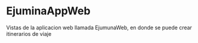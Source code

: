 # EjuminaAppWeb
Vistas de la aplicacion web llamada EjumunaWeb, en donde se puede crear itinerarios de viaje

